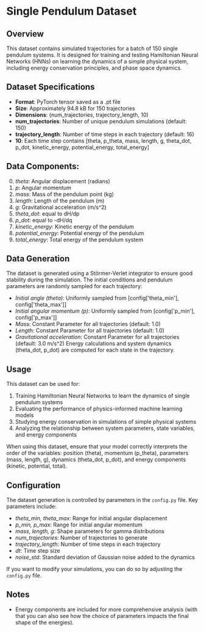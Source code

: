 # Single Pendulum Dataset

## Overview
This dataset contains simulated trajectories for a batch of 150 single pendulum systems. It is designed for training and testing Hamiltonian Neural Networks (HNNs) on learning the dynamics of a simple physical system, including energy conservation principles, and phase space dynamics.

## Dataset Specifications
* **Format**: PyTorch tensor saved as a .pt file
* **Size**: Approximately 94.8 kB for 150 trajectories
* **Dimensions**: (num_trajectories, trajectory_length, 10)
* **num_trajectories**: Number of unique pendulum simulations (default: 150)
* **trajectory_length**: Number of time steps in each trajectory (default: 16)
* **10**: Each time step contains [theta, p_theta, mass, length, g, theta_dot, p_dot, kinetic_energy, potential_energy, total_energy]

## Data Components:
0. *theta*: Angular displacement (radians)
1. *p*: Angular momentum
2. *mass*: Mass of the pendulum point (kg)
3. *length*: Length of the pendulum (m)
4. *g*: Gravitational acceleration (m/s^2)
5. *theta_dot*: equal to dH/dp
6. *p_dot*: equal to -dH/dq
7. *kinetic_energy*: Kinetic energy of the pendulum
8. *potential_energy*: Potential energy of the pendulum
9. *total_energy*: Total energy of the pendulum system

## Data Generation
The dataset is generated using a Störmer-Verlet integrator to ensure good stability during the simulation. The initial conditions and pendulum parameters are randomly sampled for each trajectory:
* *Initial angle (theta)*: Uniformly sampled from [config['theta_min'], config['theta_max']]
* *Initial angular momentum (p)*: Uniformly sampled from [config['p_min'], config['p_max']]
* *Mass*: Constant Parameter for all trajectories (default: 1.0)
* *Length*: Constant Parameter for all trajectories (default: 1.0)
* *Gravitational acceleration*: Constant Parameter for all trajectories (default: 3.0 m/s^2)
Energy calculations and system dynamics (theta_dot, p_dot) are computed for each state in the trajectory.

## Usage
This dataset can be used for:
1. Training Hamiltonian Neural Networks to learn the dynamics of single pendulum systems
2. Evaluating the performance of physics-informed machine learning models
3. Studying energy conservation in simulations of simple physical systems
4. Analyzing the relationship between system parameters, state variables, and energy components

When using this dataset, ensure that your model correctly interprets the order of the variables: position (theta), momentum (p_theta), parameters (mass, length, g), dynamics (theta_dot, p_dot), and energy components (kinetic, potential, total).

## Configuration
The dataset generation is controlled by parameters in the `config.py` file. Key parameters include:
* *theta_min, theta_max*: Range for initial angular displacement
* *p_min, p_max*: Range for initial angular momentum
* *mass, length, g*: Shape parameters for gamma distributions
* *num_trajectories*: Number of trajectories to generate
* *trajectory_length*: Number of time steps in each trajectory
* *dt*: Time step size
* *noise_std*: Standard deviation of Gaussian noise added to the dynamics

If you want to modify your simulations, you can do so by adjusting the `config.py` file.

## Notes
* Energy components are included for more comprehensive analysis (with that you can also see how the choice of parameters impacts the final shape of the energies).